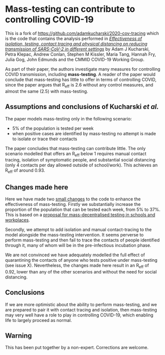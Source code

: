 # Mass-testing can contribute to controlling COVID-19

This is a fork of https://github.com/adamkucharski/2020-cov-tracing which is the code that contains the analysis performed in *[Effectiveness of isolation, testing, contact tracing and physical distancing on reducing transmission of SARS-CoV-2 in different settings](https://www.medrxiv.org/content/10.1101/2020.04.23.20077024v1)* by Adam J Kucharski, Petra Klepac, Andrew Conlan, Stephen M Kissler, Maria Tang, Hannah Fry, Julia Gog, John Edmunds and the CMMID COVID-19 Working Group.

As part of their paper, the authors investigate many measures for controlling COVID transmission, including **mass-testing**. A reader of the paper would conclude that mass-testing has little to offer in terms of controlling COVID, since the paper argues that R<sub>eff</sub> is 2.6 without any control measures, and almost the same (2.5) with mass-testing.

## Assumptions and conclusions of Kucharski *et al.*
The paper models mass-testing only in the following scenario:
 - 5% of the population is tested per week
 - when positive cases are identified by mass-testing no attempt is made to isolate or trace their contacts
 
 
The paper concludes that mass-testing can contribute little. The only scenario modelled that offers an R<sub>eff</sub> below 1 requires manual contact tracing, isolation of symptomatic people, and substantial social distancing (only 4 contacts per day allowed outside of school/work). This achieves an R<sub>eff</sub> of around 0.93.


## Changes made here

Here we have made two [small changes](https://github.com/adamkucharski/2020-cov-tracing/compare/master...theosanderson:master) to the code to enhance the effectiveness of mass-testing. Firstly we substantially increase the proportion of the population that can be tested each week, from 5% to 37%. This is based on a [proposal for mass-decentralised testing in schools and workplaces](http://theo.io/blog/2020/04/19/community-testing-for-covid-19-reaching-25-million-tests-per-week/).

Secondly, we attempt to add isolation and manual contact-tracing to the model alongside the mass-testing intervention. It seems perverse to perform mass-testing and then fail to trace the contacts of people identified through it, many of whom will be in the pre-infectious incubation phase.

We are not convinced we have adequately modelled the full effect of quarantining the contacts of anyone who tests positive under mass-testing (see issue X). Nevertheless, the changes made here result in an R<sub>eff</sub> of 0.92, lower than any of the other scenarios and without the need for social distancing.


## Conclusions

If we are more optimistic about the ability to perform mass-testing, and we are prepared to pair it with contact tracing and isolation, then mass-testing may very well have a role to play in controlling COVID-19, which enabling life to largely proceed as normal.

## Warning

This has been put together by a non-expert. Corrections are welcome.
